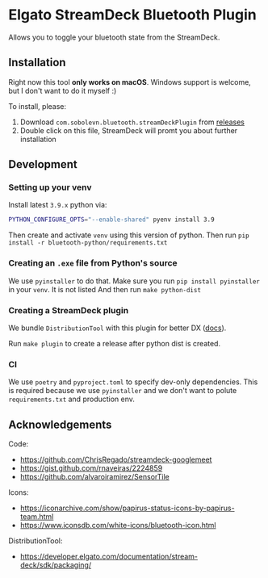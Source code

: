 # Elgato StreamDeck Bluetooth Plugin

Allows you to toggle your bluetooth state from the StreamDeck.


## Installation

Right now this tool **only works on macOS**.
Windows support is welcome, but I don't want to do it myself :)

To install, please:
1. Download `com.sobolevn.bluetooth.streamDeckPlugin` from [releases](https://github.com/sobolevn/bluetooth-streamdeck-plugin/releases)
2. Double click on this file, StreamDeck will promt you about further installation


## Development

### Setting up your venv

Install latest `3.9.x` python via:

```bash
PYTHON_CONFIGURE_OPTS="--enable-shared" pyenv install 3.9
```

Then create and activate `venv` using this version of python.
Then run `pip install -r bluetooth-python/requirements.txt`

### Creating an `.exe` file from Python's source

We use `pyinstaller` to do that.
Make sure you run `pip install pyinstaller` in your `venv`.
It is not listed 
And then run `make python-dist`

### Creating a StreamDeck plugin

We bundle `DistributionTool` with this plugin for better DX ([docs](https://developer.elgato.com/documentation/stream-deck/sdk/packaging/)).

Run `make plugin` to create a release after python dist is created.

### CI

We use `poetry` and `pyproject.toml` to specify dev-only dependencies.
This is required because we use `pyinstaller` 
and we don't want to polute `requirements.txt` and production env.


## Acknowledgements

Code:

- https://github.com/ChrisRegado/streamdeck-googlemeet
- https://gist.github.com/rnaveiras/2224859
- https://github.com/alvaroiramirez/SensorTile

Icons:

- https://iconarchive.com/show/papirus-status-icons-by-papirus-team.html
- https://www.iconsdb.com/white-icons/bluetooth-icon.html

DistributionTool:

- https://developer.elgato.com/documentation/stream-deck/sdk/packaging/
